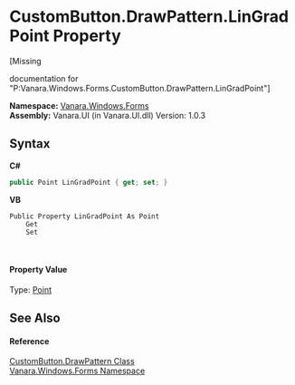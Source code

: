 # CustomButton.DrawPattern.LinGradPoint Property 
 

\[Missing <summary> documentation for "P:Vanara.Windows.Forms.CustomButton.DrawPattern.LinGradPoint"\]

**Namespace:**&nbsp;<a href="c580cf52-4028-70db-28d0-f9b1abc03861">Vanara.Windows.Forms</a><br />**Assembly:**&nbsp;Vanara.UI (in Vanara.UI.dll) Version: 1.0.3

## Syntax

**C#**<br />
``` C#
public Point LinGradPoint { get; set; }
```

**VB**<br />
``` VB
Public Property LinGradPoint As Point
	Get
	Set
```

<br />

#### Property Value
Type: <a href="http://msdn2.microsoft.com/en-us/library/bk9hwzbw" target="_blank">Point</a>

## See Also


#### Reference
<a href="67cce8ba-1e89-6f2e-28d9-cbea7201d011">CustomButton.DrawPattern Class</a><br /><a href="c580cf52-4028-70db-28d0-f9b1abc03861">Vanara.Windows.Forms Namespace</a><br />